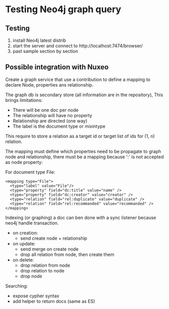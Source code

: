 # Testing Neo4j graph query

## Testing

1. install Neo4j latest distrib
2. start the server and connect to http://localhost:7474/browser/
3. past sample section by section


## Possible integration with Nuxeo

Create a graph service that use a contribution to define a mapping to declare Node, properties ans relationship.

The graph db is secondary store (all information are in the repository),
This brings limitations:
  - There will be one doc per node
  - The relationship will have no property
  - Relationship are directed (one way)
  - The label is the document type or mixintype

This require to store a relation as a target id or target list of ids for (1, n) relation.

The mapping must define which properties need to be propagate to graph node and relationship,
there must be a mapping because ':' is not accepted as node property:

For document type File:

	<mapping type="File">
      <type="label" value="File"/>
      <type="property" field="dc:title" value="name" />
      <type="property" field="dc:creator" value="creator" />
      <type="relation" field="rel:duplicate" value="duplicate" />
      <type="relation" field="rel:recommanded" value="recommanded" />
	</mapping>

Indexing (or graphing) a doc can ben done with a sync listener because neo4j handle transaction.

- on creation:
  - send create node + relationship
- on update:
  - send merge on create node
  - drop all relation from node, then create them
- on delete:
   - drop relation from node
   - drop relation to node
   - drop node

Searching:
   - expose cypher syntax
   - add helper to return docs (same as ES)
